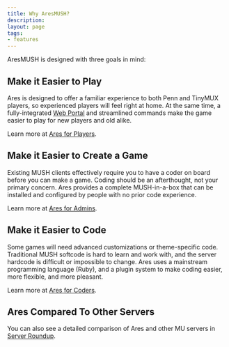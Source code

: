 ```yaml
---
title: Why AresMUSH?
description:
layout: page
tags: 
- features
---
```


AresMUSH is designed with three goals in mind:

## Make it Easier to Play

Ares is designed to offer a familiar experience to both Penn and TinyMUX players, so experienced players will feel right at home. At the same time, a fully-integrated [Web Portal](/web_portal) and streamlined commands make the game easier to play for new players and old alike.

Learn more at [Ares for Players](/features/ares-for-players).

## Make it Easier to Create a Game

Existing MUSH clients effectively require you to have a coder on board before you can make a game.  Coding should be an afterthought, not your primary concern. Ares provides a complete MUSH-in-a-box that can be installed and configured by people with no prior code experience.

Learn more at [Ares for Admins](/features/ares-for-admins).

## Make it Easier to Code

Some games will need advanced customizations or theme-specific code. Traditional MUSH softcode is hard to learn and work with, and the server hardcode is difficult or impossible to change. Ares uses a mainstream programming language (Ruby), and a plugin system to make coding easier, more flexible, and more pleasant.

Learn more at [Ares for Coders](/features/ares-for-coders).

## Ares Compared To Other Servers

You can also see a detailed comparison of Ares and other MU servers in [Server Roundup](/features/server-roundup).